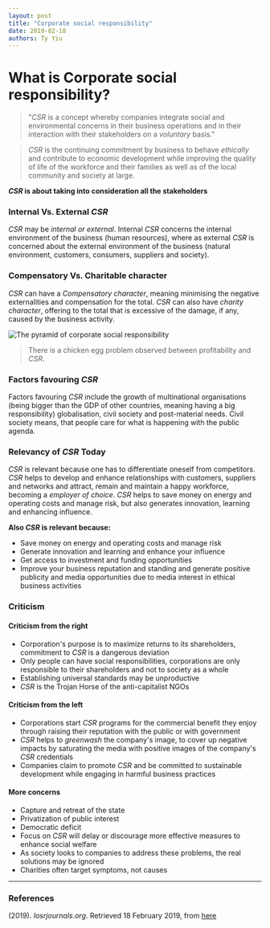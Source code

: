 ```yaml
---
layout: post
title: "Corporate social responsibility"
date: 2019-02-18
authors: Ty Yiu
---
```


# What is Corporate social responsibility?

> "*CSR* is a concept whereby companies integrate social and environmental concerns
> in their business operations and in their interaction with their stakeholders on
> a *voluntary* basis."

> *CSR* is the continuing commitment by business to behave *ethically* and
> contribute to economic development while improving the quality of life of the
> workforce and their families as well as of the local
> community and society at large.

***CSR* is about taking into consideration all the stakeholders**

### Internal Vs. External *CSR* 

*CSR* may be *internal or external*. Internal *CSR* concerns the internal
environment of the business (human resources), where as external *CSR* is
concerned about the external environment of the business (natural environment,
customers, consumers, suppliers and society).

### Compensatory Vs. Charitable character

*CSR* can have a *Compensatory character*, meaning minimising the negative externalities and
compensation for the total. *CSR* can also have *charity character*, offering to the
total that is excessive of the damage, if any, caused by the business activity.

![The pyramid of corporate social
responsibility](https://www.researchgate.net/profile/Archie_Carroll/publication/304662992/figure/fig1/AS:390949642489865@1470221066325/Carrolls-pyramid-of-*CSR*.png)

> There is a chicken egg problem observed between profitability and *CSR*.

### Factors favouring *CSR*

Factors favouring *CSR* include the growth of multinational organisations (being
bigger than the GDP of other countries, meaning having a big responsibility)
globalisation, civil society and post-material needs. Civil society means, that
people care for what is happening with the public agenda. 

### Relevancy of *CSR* Today

*CSR* is relevant because one has to differentiate oneself from competitors. *CSR*
helps to develop and enhance relationships with customers, suppliers and
networks and attract, remain and maintain a happy workforce, becoming a
*employer of choice*. *CSR* helps to save money on energy and operating costs and
manage risk, but also generates innovation, learning and enhancing influence. 

**Also *CSR* is relevant because:**

- Save money on energy and operating costs and manage risk
- Generate innovation and learning and enhance your influence
- Get access to investment and funding opportunities
- Improve your business reputation and standing and generate positive publicity
  and media opportunities due to media interest in ethical business activities

### Criticism

#### Criticism from the right

- Corporation's purpose is to maximize returns to its shareholders, commitment
  to *CSR* is a dangerous deviation
- Only people can have social responsibilities, corporations are only
  responsible to their shareholders and not to society as a whole
- Establishing universal standards may be unproductive
- *CSR* is the Trojan Horse of the anti-capitalist NGOs

#### Criticism from the left

- Corporations start *CSR* programs for the commercial benefit they enjoy through
  raising their reputation with the public or with government
- *CSR* helps to *greenwash* the company's image, to cover up negative impacts by
  saturating the media with positive images of the company's *CSR* credentials
- Companies claim to promote *CSR* and be committed to sustainable development
  while engaging in harmful business practices

#### More concerns

- Capture and retreat of the state 
- Privatization of public interest 
- Democratic deficit 
- Focus on *CSR* will delay or discourage more effective measures to enhance
  social welfare 
- As society looks to companies to address these problems, the real solutions
  may be ignored 
- Charities often target symptoms, not causes



-------------------------------------------------------------

### References

(2019). *Iosrjournals.org*. Retrieved 18 February 2019, from [here](http://www.iosrjournals.org/iosr-jbm/papers/NCCMPCW/P007.pdf)
